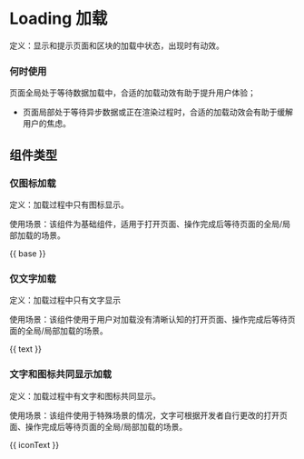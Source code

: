 # Loading 加载

定义：显示和提示页面和区块的加载中状态，出现时有动效。

### 何时使用

页面全局处于等待数据加载中，合适的加载动效有助于提升用户体验；

- 页面局部处于等待异步数据或正在渲染过程时，合适的加载动效会有助于缓解用户的焦虑。

## 组件类型

### 仅图标加载

定义：加载过程中只有图标显示。

使用场景：该组件为基础组件，适用于打开页面、操作完成后等待页面的全局/局部加载的场景。

{{ base }}

### 仅文字加载

定义：加载过程中只有文字显示

使用场景：该组件使用于用户对加载没有清晰认知的打开页面、操作完成后等待页面的全局/局部加载的场景。

{{ text }}

### 文字和图标共同显示加载

定义：加载过程中有文字和图标共同显示。

使用场景：该组件使用于特殊场景的情况，文字可根据开发者自行更改的打开页面、操作完成后等待页面的全局/局部加载的场景。

{{ iconText }}
